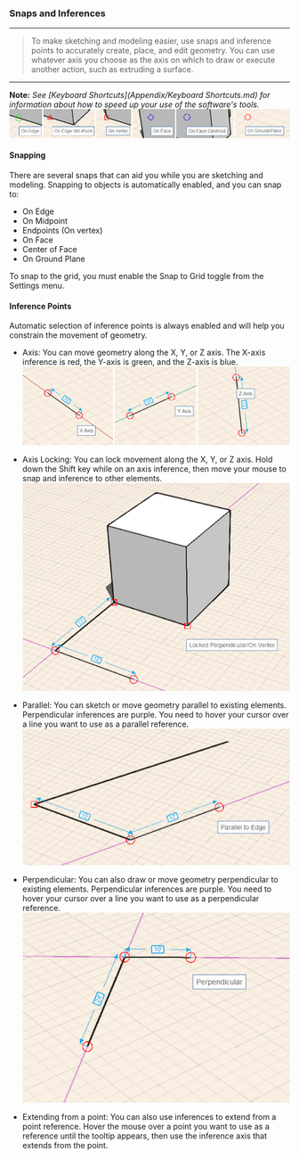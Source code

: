 ### Snaps and Inferences
---
> To make sketching and modeling easier, use snaps and inference points to accurately create, place, and edit geometry. You can use whatever axis you choose as the axis on which to draw or execute another action, such as extruding a surface.

---

**Note:** *See [Keyboard Shortcuts](Appendix/Keyboard Shortcuts.md) for information about how to speed up your use of the software's tools.*
![](Images/GUID-10AC3DDC-0BB3-4C3A-9BA3-4DE37FE97ADF-low.png)

#### Snapping

There are several snaps that can aid you while you are sketching and modeling. Snapping to objects is automatically enabled, and you can snap to:

* On Edge
* On Midpoint
* Endpoints (On vertex)
* On Face
* Center of Face
* On Ground Plane

To snap to the grid, you must enable the Snap to Grid toggle from the Settings menu.

#### Inference Points

Automatic selection of inference points is always enabled and will help you constrain the movement of geometry.

* Axis: You can move geometry along the X, Y, or Z axis. The X-axis inference is red, the Y-axis is green, and the Z-axis is blue.
![](Images/GUID-DD1207BA-33C0-46B5-924E-E3B7AD4CBF1F-low.png)

* Axis Locking: You can lock movement along the X, Y, or Z axis. Hold down the Shift key while on an axis inference, then move your mouse to snap and inference to other elements.
![](Images/GUID-004B3D60-83E4-402F-9080-6AA80441FCB3-low.png)

* Parallel: You can sketch or move geometry parallel to existing elements. Perpendicular inferences are purple. You need to hover your cursor over a line you want to use as a parallel reference.
![](Images/GUID-63C305D6-8313-44A3-94F0-9A84199E2D86-low.png)

* Perpendicular: You can also draw or move geometry perpendicular to existing elements. Perpendicular inferences are purple. You need to hover your cursor over a line you want to use as a perpendicular reference.
![](Images/GUID-116D4EA4-F84E-4796-8755-627A1149266B-low.png)

* Extending from a point: You can also use inferences to extend from a point reference. Hover the mouse over a point you want to use as a reference until the tooltip appears, then use the inference axis that extends from the point.